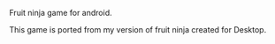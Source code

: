 Fruit ninja game for android. 

This game is ported from my version of fruit ninja created for Desktop. 

